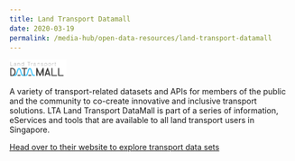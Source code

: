```yaml
---
title: Land Transport Datamall
date: 2020-03-19
permalink: /media-hub/open-data-resources/land-transport-datamall
---
```



<div style="width:20%;display:flex;flex-wrap:wrap;">
  <div style="flex:20%"><a href="https://datamall.lta.gov.sg/" target="_blank"><img alt="Land Transport DataMall" src="/images/media-hub/open-data-resources/land-transport-datamall.jpeg"></a>
  </div>
</div>

A variety of transport-related datasets and APIs for members of the public and the community to co-create innovative and inclusive transport solutions. LTA Land Transport DataMall is part of a series of information, eServices and tools that are available to all land transport users in Singapore.

<a href="https://datamall.lta.gov.sg/" target="_blank">Head over to their website to explore transport data sets</a>
